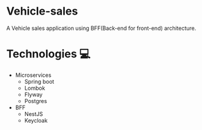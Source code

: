 # Vehicle-sales
A Vehicle sales application using BFF(Back-end for front-end) architecture.

# Technologies 💻
  - Microservices
    - Spring boot
    - Lombok
    - Flyway
    - Postgres
  - BFF
    - NestJS
    - Keycloak
